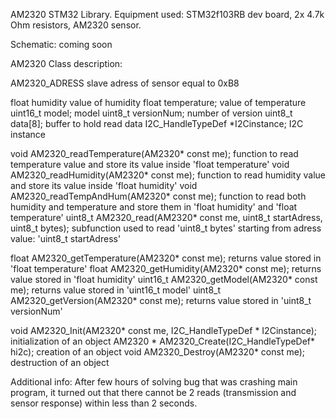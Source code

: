 AM2320 STM32 Library.
Equipment used: STM32f103RB dev board, 2x 4.7k Ohm resistors, AM2320 sensor.

Schematic:
coming soon

AM2320 Class description:

AM2320_ADRESS                   slave adress of sensor equal to 0xB8

float humidity                  value of humidity
float temperature;              value of temperature
uint16_t model;                 model
uint8_t versionNum;             number of version
uint8_t data[8];                buffer to hold read data
I2C_HandleTypeDef *I2Cinstance; I2C instance

void AM2320_readTemperature(AM2320* const me);  function to read temperature value and store its value inside 'float temperature'
void AM2320_readHumidity(AM2320* const me);     function to read humidity value and store its value inside 'float humidity'
void AM2320_readTempAndHum(AM2320* const me);   function to read both humidity and temperature and store them in 'float humidity' and 'float temperature'
uint8_t AM2320_read(AM2320* const me, uint8_t startAdress, uint8_t bytes);  subfunction used to read 'uint8_t bytes' starting from adress value: 'uint8_t startAdress'

float AM2320_getTemperature(AM2320* const me); returns value stored in 'float temperature'
float AM2320_getHumidity(AM2320* const me); returns value stored in 'float humidity'
uint16_t AM2320_getModel(AM2320* const me); returns value stored in 'uint16_t model'
uint8_t AM2320_getVersion(AM2320* const me); returns value stored in 'uint8_t versionNum'


void AM2320_Init(AM2320* const me, I2C_HandleTypeDef * I2Cinstance);  initialization of an object
AM2320 * AM2320_Create(I2C_HandleTypeDef* hi2c);    creation of an object
void AM2320_Destroy(AM2320* const me);              destruction of an object



Additional info:
After few hours of solving bug that was crashing main program, it turned out that there cannot be 2 reads (transmission and sensor response) within less than 2 seconds.
